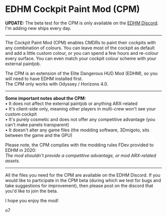 # EDHM Cockpit Paint Mod (CPM)

**UPDATE:** The beta test for the CPM is only available on the [EDHM Discord](https://discord.gg/MtBszksjMr). I'm adding new ships every day.

-------------------------------------------------------------------------

The Cockpit Paint Mod (CPM) enables CMDRs to paint their cockpits with any combination of colours. You can leave most of the cockpit as default and add a little custom colour, or you can spend a few hours and re-colour every surface. You can even match your cockpit colour scheme with your external paintjob.

The CPM is an extension of the Elite Dangerous HUD Mod (EDHM), so you will need to have EDHM installed first.<br>
The CPM only works with Odyssey / Horizons 4.0.

-------------------------------------------------------------------------

**Some important notes about the CPM:**<br>
• It does not affect the external paintjob or anything ARX-related<br>
• It's client-side only, meaning other players in multi-crew won't see your custom cockpit<br>
• It's purely cosmetic and does not offer any competitive advantage (you can't make panels transparent)<br>
• It doesn't alter any game files (the modding software, 3Dmigoto, sits between the game and the GPU)<br>

Please note, the CPM complies with the modding rules FDev provided to EDHM in 2020:<br>
_The mod shouldn't provide a competitive advantage, or mod ARX-related assets._

-------------------------------------------------------------------------

All the files you need for the CPM are available on the EDHM Discord. If you would like to participate in the CPM beta (during which we test for bugs and take suggestions for improvement), then please post on the discord that you'd like to join the beta.

I hope you enjoy the mod!

o7
